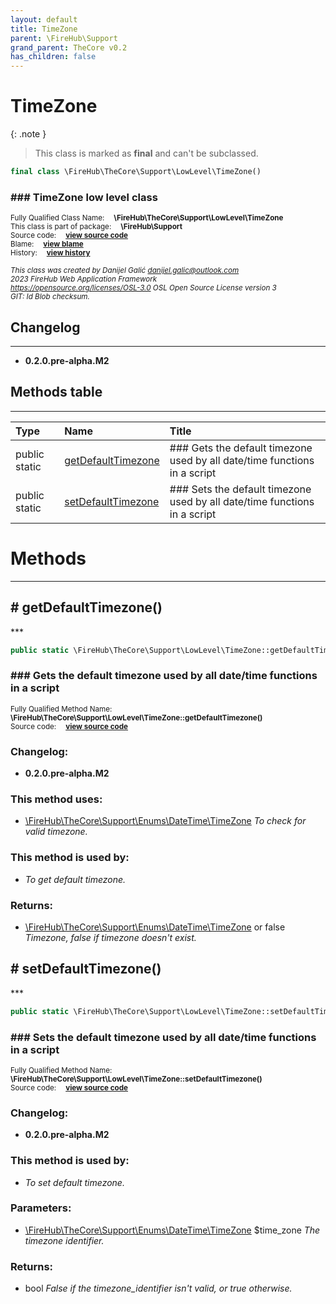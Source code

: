 ```yaml
---
layout: default
title: TimeZone
parent: \FireHub\Support
grand_parent: TheCore v0.2
has_children: false
---
```


<link rel="stylesheet" type="text/css" href="/css/style.css" />

# TimeZone

{: .note }
> This class is marked as **final** and can't be subclassed.


```php
final class \FireHub\TheCore\Support\LowLevel\TimeZone()
```

### ### TimeZone low level class

<sub>Fully Qualified Class Name:  **\FireHub\TheCore\Support\LowLevel\TimeZone**</sub><br>
<sub>This class is part of package:  **\FireHub\Support**</sub><br>
<sub>Source code:  **[view source code](https://github.com/The-FireHub-Project/TheCore/blob/v1.0/src/support/lowlevel/firehub.TimeZone.php#L35)**</sub><br>
<sub>Blame:  **[view blame](https://github.com/The-FireHub-Project/TheCore/blame/v1.0/src/support/lowlevel/firehub.TimeZone.php)**</sub><br>
<sub>History:  **[view history](https://github.com/The-FireHub-Project/TheCore/commits/v1.0/src/support/lowlevel/firehub.TimeZone.php)**</sub><br>

<sub>_This class was created by Danijel Galić <danijel.galic@outlook.com>_</sub><br>
<sub>_2023 FireHub Web Application Framework_</sub><br>
<sub>_<https://opensource.org/licenses/OSL-3.0> OSL Open Source License version 3_</sub><br>
<sub>_GIT: $Id$ Blob checksum._</sub><br>

## Changelog
***

* **0.2.0.pre-alpha.M2** 


## Methods table
***

| Type  | Name  | Title |
| :---  | :---  | :---  |
|public static |<a href="#getdefaulttimezone()">getDefaultTimezone</a>|### Gets the default timezone used by all date/time functions in a script|
|public static |<a href="#setdefaulttimezone()">setDefaultTimezone</a>|### Sets the default timezone used by all date/time functions in a script|


# Methods
***


<h2><a name="getdefaulttimezone()"># getDefaultTimezone()</a></h2>
***

```php
public static \FireHub\TheCore\Support\LowLevel\TimeZone::getDefaultTimezone():\FireHub\TheCore\Support\Enums\DateTime\TimeZone|false
```

### ### Gets the default timezone used by all date/time functions in a script

<sub>Fully Qualified Method Name:  **\FireHub\TheCore\Support\LowLevel\TimeZone::getDefaultTimezone()**</sub><br>
<sub>Source code:  **[view source code](https://github.com/The-FireHub-Project/TheCore/blob/v1.0/src/support/lowlevel/firehub.TimeZone.php#L45)**</sub><br>

### Changelog:

* **0.2.0.pre-alpha.M2** 

### This method uses:

* [\FireHub\TheCore\Support\Enums\DateTime\TimeZone](/thecore/v0.2\FireHub\TheCore\Support\Enums\DateTime\TimeZone) _To check for valid timezone._

### This method is used by:

* *To get default timezone.*


### Returns:

* [\FireHub\TheCore\Support\Enums\DateTime\TimeZone](/thecore/v0.2\FireHub\TheCore\Support\Enums\DateTime\TimeZone) or false _Timezone, false if timezone doesn&#039;t exist._

<h2><a name="setdefaulttimezone()"># setDefaultTimezone()</a></h2>
***

```php
public static \FireHub\TheCore\Support\LowLevel\TimeZone::setDefaultTimezone(\FireHub\TheCore\Support\Enums\DateTime\TimeZone $time_zone):bool
```

### ### Sets the default timezone used by all date/time functions in a script

<sub>Fully Qualified Method Name:  **\FireHub\TheCore\Support\LowLevel\TimeZone::setDefaultTimezone()**</sub><br>
<sub>Source code:  **[view source code](https://github.com/The-FireHub-Project/TheCore/blob/v1.0/src/support/lowlevel/firehub.TimeZone.php#L63)**</sub><br>

### Changelog:

* **0.2.0.pre-alpha.M2** 

### This method is used by:

* *To set default timezone.*


### Parameters:

* [\FireHub\TheCore\Support\Enums\DateTime\TimeZone](/thecore/v0.2\FireHub\TheCore\Support\Enums\DateTime\TimeZone) $time_zone _The timezone identifier._

### Returns:

* bool _False if the timezone_identifier isn&#039;t valid, or true otherwise._


